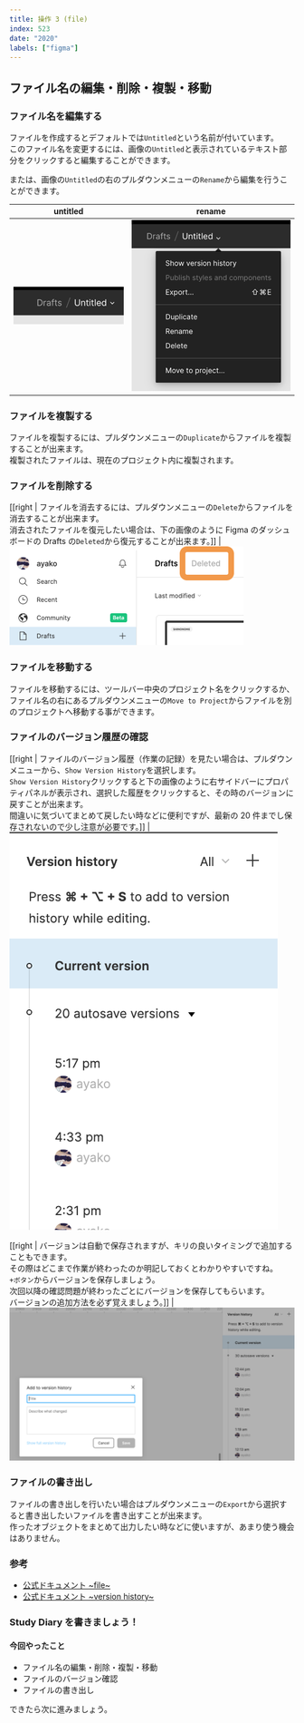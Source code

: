 ```yaml
---
title: 操作 3 (file)
index: 523
date: "2020"
labels: ["figma"]
---
```


## ファイル名の編集・削除・複製・移動

### ファイル名を編集する

ファイルを作成するとデフォルトでは`Untitled`という名前が付いています。  
このファイル名を変更するには、画像の`Untitled`と表示されているテキスト部分をクリックすると編集することができます。

または、画像の`Untitled`の右のプルダウンメニューの`Rename`から編集を行うことができます。

| untitled                        | rename                            |
| ------------------------------- | --------------------------------- |
| ![untitled](./img/untitled.png) | ![pull-down](./img/pull-down.png) |

### ファイルを複製する

ファイルを複製するには、プルダウンメニューの`Duplicate`からファイルを複製することが出来ます。  
複製されたファイルは、現在のプロジェクト内に複製されます。

### ファイルを削除する

[[right | ファイルを消去するには、プルダウンメニューの`Delete`からファイルを消去することが出来ます。<br/>消去されたファイルを復元したい場合は、下の画像のように Figma のダッシュボードの Drafts の`Deleted`から復元することが出来ます。]]
| ![deleted](./img/deleted.png)

### ファイルを移動する

ファイルを移動するには、ツールバー中央のプロジェクト名をクリックするか、ファイル名の右にあるプルダウンメニューの`Move to Project`からファイルを別のプロジェクトへ移動する事ができます。

### ファイルのバージョン履歴の確認

[[right | ファイルのバージョン履歴（作業の記録）を見たい場合は、プルダウンメニューから、`Show Version History`を選択します。<br/>`Show Version History`クリックすると下の画像のように右サイドバーにプロパティパネルが表示され、選択した履歴をクリックすると、その時のバージョンに戻すことが出来ます。<br/>間違いに気づいてまとめて戻したい時などに便利ですが、最新の 20 件までし保存されないので少し注意が必要です。]]
| ![version-history](./img/version-history.png)

[[right | バージョンは自動で保存されますが、キリの良いタイミングで追加することもできます。<br/>その際はどこまで作業が終わったのか明記しておくとわかりやすいですね。<br/>`+ボタン`からバージョンを保存しましょう。<br/>次回以降の確認問題が終わったごとにバージョンを保存してもらいます。<br/>バージョンの追加方法を必ず覚えましょう。]]
| ![add-version-history](./img/add-version-history.png)

### ファイルの書き出し

ファイルの書き出しを行いたい場合はプルダウンメニューの`Export`から選択すると書き出したいファイルを書き出すことが出来ます。  
作ったオブジェクトをまとめて出力したい時などに使いますが、あまり使う機会はありません。

### 参考

- [公式ドキュメント ~file~](https://help.figma.com/hc/en-us/articles/360038006474-Interact-with-files#Access_the_file_menu)
- [公式ドキュメント ~version history~](https://help.figma.com/hc/en-us/articles/360038006754-View-a-file-s-version-history)

### Study Diary を書きましょう！

#### 今回やったこと

- ファイル名の編集・削除・複製・移動
- ファイルのバージョン確認
- ファイルの書き出し

できたら次に進みましょう。
